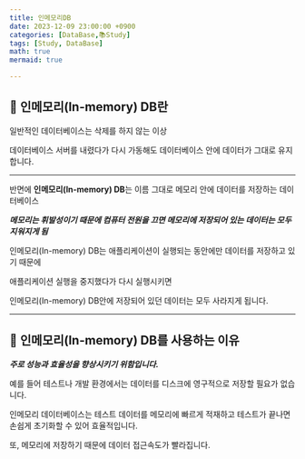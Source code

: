 ```yaml
---
title: 인메모리DB 
date: 2023-12-09 23:00:00 +0900
categories: [DataBase,📚Study]
tags: [Study, DataBase]
math: true
mermaid: true

---
```


## **🧐 인메모리(In-memory) DB란**

일반적인  데이터베이스는 삭제를 하지 않는 이상 

데이터베이스 서버를 내렸다가 다시 가동해도 데이터베이스 안에 데이터가 그대로 유지합니다.

<hr>

반면에 **인메모리(In-memory) DB**는 이름 그대로 메모리 안에 데이터를 저장하는 데이터베이스

***메모리는 휘발성이기 때문에 컴퓨터 전원을 끄면 메모리에 저장되어 있는 데이터는 모두 지워지게 됨***

인메모리(In-memory) DB는 애플리케이션이 실행되는 동안에만 데이터를 저장하고 있기 때문에 

애플리케이션 실행을 중지했다가 다시 실행시키면 

인메모리(In-memory) DB안에 저장되어 있던 데이터는 모두 사라지게 됩니다.

<hr>

## **🧐 인메모리(In-memory) DB를 사용하는 이유**

***주로 성능과 효율성을 향상시키기 위함입니다.***

예를 들어 테스트나 개발 환경에서는 데이터를 디스크에 영구적으로 저장할 필요가 없습니다. 

인메모리 데이터베이스는 테스트 데이터를 메모리에 빠르게 적재하고 테스트가 끝나면 손쉽게 초기화할 수 있어 효율적입니다.

또, 메모리에 저장하기 때문에 데이터 접근속도가 빨라집니다.


